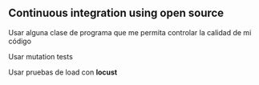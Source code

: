 ## Continuous integration using open source

Usar alguna clase de programa que me permita controlar la calidad de mi código

Usar mutation tests

Usar pruebas de load con __locust__ 